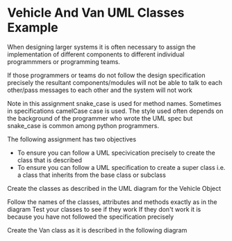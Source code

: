 # Vehicle And Van UML Classes Example

When designing larger systems it is often necessary to assign the implementation of different components to different individual programmmers or programming teams. 

If those programmers or teams do not follow the design specification precisely the resultant components/modules will not be able to talk to each other/pass messages to each other and the system will not work

Note in this assignment snake_case is used for method names. Sometimes in specifications camelCase case is used. The style used often depends on the background of the programmer who wrote the UML spec but snake_case is common among python programmers.

The following assignment has two objectives
- To ensure you can follow a UML specivication precisely to create the class that is described
- To ensure you can follow a UML specification to create a super class i.e. a class that inherits from the base class or subclass

Create the classes as described in the UML diagram for the Vehicle Object

Follow the names of the classes, attributes and methods exactly as in the diagram
Test your classes to see if they work
If they don't work it is because you have not followed the specification precisely

Create the Van class as it is described in the following diagram
